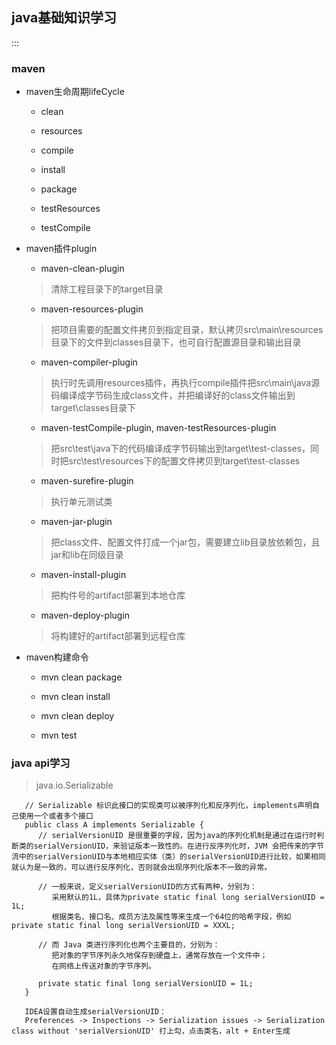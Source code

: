 ## java基础知识学习
:::
### maven

* maven生命周期lifeCycle

   + clean

   + resources

   + compile

   + install

   + package

   + testResources

   + testCompile

* maven插件plugin

   + maven-clean-plugin
   > 清除工程目录下的target目录

   + maven-resources-plugin

   > 把项目需要的配置文件拷贝到指定目录，默认拷贝src\main\resources目录下的文件到classes目录下，也可自行配置源目录和输出目录

   + maven-compiler-plugin

   > 执行时先调用resources插件，再执行compile插件把src\main\java源码编译成字节码生成class文件，并把编译好的class文件输出到target\classes目录下

   + maven-testCompile-plugin, maven-testResources-plugin

   > 把src\test\java下的代码编译成字节码输出到target\test-classes，同时把src\test\resources下的配置文件拷贝到target\test-classes

   + maven-surefire-plugin

   > 执行单元测试类

   + maven-jar-plugin

   > 把class文件、配置文件打成一个jar包，需要建立lib目录放依赖包，且jar和lib在同级目录

   + maven-install-plugin

   > 把构件号的artifact部署到本地仓库

   + maven-deploy-plugin

   > 将构建好的artifact部署到远程仓库

* maven构建命令

   + mvn clean package

   + mvn clean install

   + mvn clean deploy

   + mvn test

### java api学习

   > java.io.Serializable

   ```
      // Serializable 标识此接口的实现类可以被序列化和反序列化，implements声明自己使用一个或者多个接口
      public class A implements Serializable {
         // serialVersionUID 是很重要的字段，因为java的序列化机制是通过在运行时判断类的serialVersionUID，来验证版本一致性的。在进行反序列化时，JVM 会把传来的字节流中的serialVersionUID与本地相应实体（类）的serialVersionUID进行比较，如果相同就认为是一致的，可以进行反序列化，否则就会出现序列化版本不一致的异常。

         // 一般来说，定义serialVersionUID的方式有两种，分别为：
            采用默认的1L，具体为private static final long serialVersionUID = 1L;
            根据类名、接口名、成员方法及属性等来生成一个64位的哈希字段，例如 private static final long serialVersionUID = XXXL;

         // 而 Java 类进行序列化也两个主要目的，分别为：
            把对象的字节序列永久地保存到硬盘上，通常存放在一个文件中；
            在网络上传送对象的字节序列。

         private static final long serialVersionUID = 1L;
      }

      IDEA设置自动生成serialVersionUID：
      Preferences -> Inspections -> Serialization issues -> Serialization class without 'serialVersionUID' 打上勾，点击类名，alt + Enter生成
   ```

